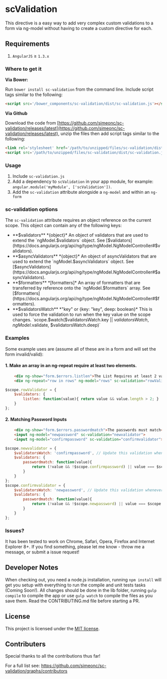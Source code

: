 scValidation
===========

This directive is a easy way to add very complex custom validations to a form via ng-model without having to create a custom directive for each.

## Requirements

1. `AngularJS` ≥ `1.3.x`


### Where to get it

**Via Bower:**

Run `bower install sc-validation` from the command line.
Include script tags similar to the following:
```html
<script src='/bower_components/sc-validation/dist/sc-validation.js'></script>
```

**Via Github**

Download the code from [https://github.com/simeonc/sc-validation/releases/latest](https://github.com/simeonc/sc-validation/releases/latest), unzip the files then add script tags similar to the following:
```html
<link rel='stylesheet' href='/path/to/unzipped/files/sc-validation/dist/sc-validation.css'>
<script src='/path/to/unzipped/files/sc-validation/dist/sc-validation.js'></script>
```

### Usage

1. Include `sc-validation.js`
2. Add a dependency to `scValidation` in your app module, for example: ```angular.module('myModule', ['scValidation'])```.
3. Add the `sc-validation` attribute alongside a `ng-model` and within an `ng-form`

### sc-validation options

The `sc-validation` attribute requires an object reference on the current scope. This object can contain any of the following keys:

* **$validators** *{object}* An object of validators that are used to extend the `ngModel.$validators` object. See [$validators](https://docs.angularjs.org/api/ng/type/ngModel.NgModelController#$validators).
* **$asyncValidators** *{object}* An object of asyncValidators that are used to extend the `ngModel.$asyncValidators` object. See [$asyncValidators](https://docs.angularjs.org/api/ng/type/ngModel.NgModelController#$asyncValidators).
* **$formatters** *[formatters]* An array of formatters that are transferred by reference onto the `ngModel.$formatters` array. See [$formatters](https://docs.angularjs.org/api/ng/type/ngModel.NgModelController#$formatters).
* **$validatorsWatch** *"key" or {key: "key", deep: boolean}* This is used to force the validation to run when the key value on the scope changes. `scope.$watch($validatorsWatch.key || $validatorsWatch, ngModel.$validate, $validatorsWatch.deep)`

### Examples

Some example uses are (assume all of these are in a form and will set the form invalid/valid):

#### 1. Make an array in an ng-repeat require at least two elements.

```html
	<div ng-show="form.$errors.listlen">The List Requires at least 2 values</div>
	<div ng-repeat="row in rows" ng-model="rows" sc-validation="rowValidator">...</div>
```
```js
$scope.rowValidator = {
	$validators: {
		listlen: function(value){ return value && value.length > 2; }
	}
};
```

#### 2. Matching Password Inputs

```html
	<div ng-show="form.$errors.passwordmatch">The passwords must match</div>
	<input ng-model="newpassword" sc-validation="newvalidator">
	<input ng-model="confirmpassword" sc-validation="confirmvalidator">
```
```js
$scope.newvalidator = {
	$validatorsWatch: 'confirmpassword', // Update this validation whenever the other field updates
	$validators: {
		passwordmatch: function(value){
			return (!value && !$scope.confirmpassword) || value === $scope.confirmpassword;
		}
	}
};
$scope.confirmvalidator = {
	$validatorsWatch: 'newpassword', // Update this validation whenever the other field updates
	$validators: {
		passwordmatch: function(value){
			return (!value && !$scope.newpassword) || value === $scope.newpassword;
		}
	}
};
```

### Issues?

It has been tested to work on Chrome, Safari, Opera, Firefox and Internet Explorer 8+.
If you find something, please let me know - throw me a message, or submit a issue request!

## Developer Notes

When checking out, you need a node.js installation, running `npm install` will get you setup with everything to run the compile and unit tests tasks (Coming Soon!).
All changes should be done in the lib folder, running `gulp compile` to compile the app or use `gulp watch` to compile the files as you save them.
Read the CONTRIBUTING.md file before starting a PR.

## License

This project is licensed under the [MIT license](http://opensource.org/licenses/MIT).


## Contributers

Special thanks to all the contributions thus far! 

For a full list see: https://github.com/simeonc/sc-validation/graphs/contributors
